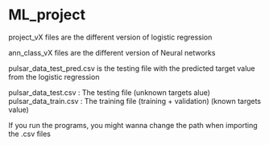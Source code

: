 # ML_project

project_vX files are the different version of logistic regression

ann_class_vX files are the different version of Neural networks

pulsar_data_test_pred.csv is the testing file with the predicted target value from the logistic regression

pulsar_data_test.csv : The testing file (unknown targets alue)
pulsar_data_train.csv : The training file (training + validation) (known targets value)

If you run the programs, you might wanna change the path when importing the .csv files
